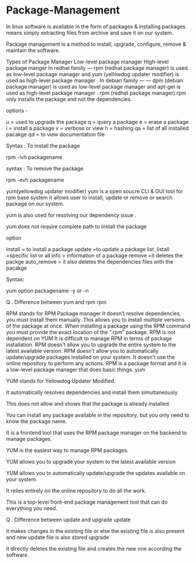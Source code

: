 # Package-Management
In linux software is available in the form of packages & installing packages means simply extracting files from archive and save it on our system.

Package management is a method to install, upgrade, configure, remove & maintain the software.

Types of Package Manager
Low-level package manager
High-level package manger
In redhat family — rpm (redhat package manager) is used as low-level package manager and yum (yellowdog updater modifier) is used as high-level package manager .
In debian family — — dpm (debian package manager) is used as low-level package manager and apt-get is used as high-level package manager .
rpm (redhat package manager)
rpm only installs the package and not the dependencies.

options -

u = used to upgrade the package
q = query a package
e = erase a package
i = install a package
v = verbose or view
h = hashing
qa = list of all installed pacakge
qd = to view documentation file

Syntax : To install the package

rpm -ivh packagename


syntax : To remove the package

rpm -evh packagename


yum(yellowdog updater modifier)
yum is a open soucre CLI & GUI tool for rpm base system it allows user to install, update or remove or search package on our system.

yum is also used for resolving our dependency issue .

yum does not require complete path to install the package

option

install = to install a package
update =to update a package
list ,listall =specific list or all
info = information of a package
remove =it deletes the packge
auto_remove = it also deletes the dependencies files with the pacakge


Syntax:

yum option packagename -y or -n



Q . Difference between yum and rpm
rpm

RPM stands for RPM Package manager
It doesn’t resolve dependencies, you must install them manually.
This allows you to install multiple versions of the package at once.
When installing a package using the RPM command you must provide the exact location of the “.rpm” package.
RPM is not dependent on YUM
It is difficult to manage RPM in terms of package installation.
RPM doesn’t allow you to upgrade the entire system to the latest available version.
RPM doesn’t allow you to automatically update/upgrade packages installed on your system.
It doesn’t use the online repository to perform any actions.
RPM is a package format and it is a low-level package manager that does basic things.
yum

YUM stands for Yellowdog Updater Modified.

It automatically resolves dependencies and install them simultaneously

This does not allow and shows that the package is already installed.

You can install any package available in the repository, but you only need to know the package name.

It is a frontend tool that uses the RPM package manager on the backend to manage packages.

YUM is the easiest way to manage RPM packages.

YUM allows you to upgrade your system to the latest available version

YUM allows you to automatically update/upgrade the updates available on your system.

It relies entirely on the online repository to do all the work.

This is a top-level front-end package management tool that can do everything you need.

Q . Difference between update and upgrade
update

it makes changes in the existing file or else the existing file is also present and new update file is also stored
upgrade

it directly deletes the existing file and creates the new one according the software
